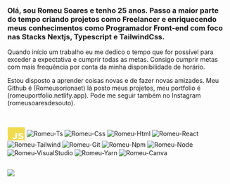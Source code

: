 ### Olá, sou Romeu Soares e tenho 25 anos. Passo a maior parte do tempo criando projetos como Freelancer e enriquecendo meus conhecimentos como Programador Front-end com foco nas Stacks Nextjs, Typescript e TailwindCss.

Quando início um trabalho eu me dedico o tempo que for possível  para exceder a expectativa e cumprir todas as metas. Consigo cumprir metas com mais frequência por conta da minha disponibilidade de horário.

Estou disposto a aprender coisas novas e de fazer novas amizades. Meu Github é (Romeusorionaet) lá posto meus projetos, meu portfolio é (romeuportfolio.netlify.app). Pode me seguir também no Instagram (romeusoaresdesouto).


  
##

<div style="display: inline_block"><br>
  <img align="center" alt="Romeu-Js" height="30" width="40" 
  src="https://raw.githubusercontent.com/devicons/devicon/master/icons/javascript/javascript-plain.svg">
  <img align="center" alt="Romeu-Ts" height="30" width="40" 
  src="https://cdn.jsdelivr.net/gh/devicons/devicon/icons/typescript/typescript-original.svg" />
  <img align="center" alt="Romeu-Css" height="30" width="40" 
  src="https://cdn.jsdelivr.net/gh/devicons/devicon/icons/css3/css3-original-wordmark.svg" />
  <img align="center" alt="Romeu-Html" height="30" width="40" 
  src="https://cdn.jsdelivr.net/gh/devicons/devicon/icons/html5/html5-original.svg" />
  <img align="center" alt="Romeu-React" height="30" width="40" 
  src="https://cdn.jsdelivr.net/gh/devicons/devicon/icons/rect/rect-original.svg" />
  <img align="center" alt="Romeu-Tailwind" height="30" width="40" 
  src="https://cdn.jsdelivr.net/gh/devicons/devicon/icons/tailwindcss/tailwindcss-original-wordmark.svg" />
  <img align="center" alt="Romeu-Git" height="30" width="40" 
  src="https://cdn.jsdelivr.net/gh/devicons/devicon/icons/git/git-original.svg" />
  <img align="center" alt="Romeu-Npm" height="30" width="40" 
  src="https://cdn.jsdelivr.net/gh/devicons/devicon/icons/npm/npm-original-wordmark.svg" />
  <img align="center" alt="Romeu-Node" height="30" width="40" 
  src="https://cdn.jsdelivr.net/gh/devicons/devicon/icons/nodejs/nodejs-original-wordmark.svg" />
  <img align="center" alt="Romeu-VisualStudio" height="30" width="40" 
  src="https://cdn.jsdelivr.net/gh/devicons/devicon/icons/visualstudio/visualstudio-plain.svg" />
  <img align="center" alt="Romeu-Yarn" height="30" width="40"
  src="https://cdn.jsdelivr.net/gh/devicons/devicon/icons/yarn/yarn-original.svg" />
  <img align="center" alt="Romeu-Canva" height="30" width="40" 
  src="https://cdn.jsdelivr.net/gh/devicons/devicon/icons/canva/canva-original.svg" />
</div>

##

<div> 
  <a href="https://www.linkedin.com/in/romeu-soares-87749a231/" target="_blank"><img src="https://img.shields.io/badge/-LinkedIn-%230077B5?style=for-the-badge&logo=linkedin&logoColor=white" target="_blank"></a> 
</div>
